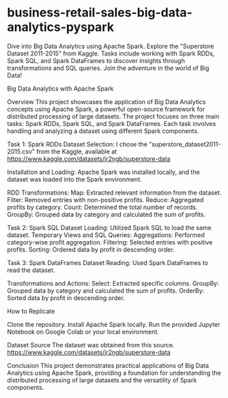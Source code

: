 # business-retail-sales-big-data-analytics-pyspark
Dive into Big Data Analytics using Apache Spark. Explore the "Superstore Dataset 2011-2015" from Kaggle. Tasks include working with Spark RDDs, Spark SQL, and Spark DataFrames to discover insights through transformations and SQL queries. Join the adventure in the world of Big Data! 


Big Data Analytics with Apache Spark

Overview
This project showcases the application of Big Data Analytics concepts using Apache Spark, a powerful open-source framework for distributed processing of large datasets. The project focuses on three main tasks: Spark RDDs, Spark SQL, and Spark DataFrames. Each task involves handling and analyzing a dataset using different Spark components.

Task 1: Spark RDDs
Dataset Selection: I chose the "superstore_dataset2011-2015.csv" from the Kaggle, available at https://www.kaggle.com/datasets/jr2ngb/superstore-data

Installation and Loading: Apache Spark was installed locally, and the dataset was loaded into the Spark environment.

RDD Transformations:
Map: Extracted relevant information from the dataset.
Filter: Removed entries with non-positive profits.
Reduce: Aggregated profits by category.
Count: Determined the total number of records.
GroupBy: Grouped data by category and calculated the sum of profits.


Task 2: Spark SQL
Dataset Loading: Utilized Spark SQL to load the same dataset.
Temporary Views and SQL Queries:
Aggregations: Performed category-wise profit aggregation.
Filtering: Selected entries with positive profits.
Sorting: Ordered data by profit in descending order.


Task 3: Spark DataFrames
Dataset Reading: Used Spark DataFrames to read the dataset.

Transformations and Actions:
Select: Extracted specific columns.
GroupBy: Grouped data by category and calculated the sum of profits.
OrderBy: Sorted data by profit in descending order.


How to Replicate

Clone the repository.
Install Apache Spark locally.
Run the provided Jupyter Notebook on Google Colab or your local environment.

Dataset Source
The dataset was obtained from this source. https://www.kaggle.com/datasets/jr2ngb/superstore-data

Conclusion
This project demonstrates practical applications of Big Data Analytics using Apache Spark, providing a foundation for understanding the distributed processing of large datasets and the versatility of Spark components. 
